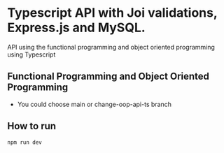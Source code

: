 # Typescript API with Joi validations, Express.js and MySQL.
API using the functional programming and object oriented programming using Typescript

## Functional Programming and Object Oriented Programming
- You could choose main or change-oop-api-ts branch

## How to run
```
npm run dev
```
